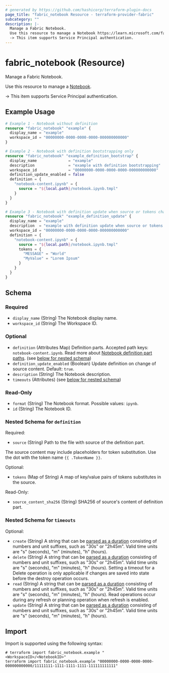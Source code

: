 ```yaml
---
# generated by https://github.com/hashicorp/terraform-plugin-docs
page_title: "fabric_notebook Resource - terraform-provider-fabric"
subcategory: ""
description: |-
  Manage a Fabric Notebook.
  Use this resource to manage a Notebook https://learn.microsoft.com/fabric/data-engineering/how-to-use-notebook.
  -> This item supports Service Principal authentication.
---
```


# fabric_notebook (Resource)

Manage a Fabric Notebook.

Use this resource to manage a [Notebook](https://learn.microsoft.com/fabric/data-engineering/how-to-use-notebook).

-> This item supports Service Principal authentication.

## Example Usage

```terraform
# Example 1 - Notebook without definition
resource "fabric_notebook" "example" {
  display_name = "example"
  workspace_id = "00000000-0000-0000-0000-000000000000"
}

# Example 2 - Notebook with definition bootstrapping only
resource "fabric_notebook" "example_definition_bootstrap" {
  display_name              = "example"
  description               = "example with definition bootstrapping"
  workspace_id              = "00000000-0000-0000-0000-000000000000"
  definition_update_enabled = false
  definition = {
    "notebook-content.ipynb" = {
      source = "${local.path}/notebook.ipynb.tmpl"
    }
  }
}

# Example 3 - Notebook with definition update when source or tokens changed
resource "fabric_notebook" "example_definition_update" {
  display_name = "example"
  description  = "example with definition update when source or tokens changed"
  workspace_id = "00000000-0000-0000-0000-000000000000"
  definition = {
    "notebook-content.ipynb" = {
      source = "${local.path}/notebook.ipynb.tmpl"
      tokens = {
        "MESSAGE" = "World"
        "MyValue" = "Lorem Ipsum"
      }
    }
  }
}
```

<!-- schema generated by tfplugindocs -->
## Schema

### Required

- `display_name` (String) The Notebook display name.
- `workspace_id` (String) The Workspace ID.

### Optional

- `definition` (Attributes Map) Definition parts. Accepted path keys: `notebook-content.ipynb`. Read more about [Notebook definition part paths](https://learn.microsoft.com/rest/api/fabric/articles/item-management/definitions/notebook-definition). (see [below for nested schema](#nestedatt--definition))
- `definition_update_enabled` (Boolean) Update definition on change of source content. Default: `true`.
- `description` (String) The Notebook description.
- `timeouts` (Attributes) (see [below for nested schema](#nestedatt--timeouts))

### Read-Only

- `format` (String) The Notebook format. Possible values: `ipynb`.
- `id` (String) The Notebook ID.

<a id="nestedatt--definition"></a>

### Nested Schema for `definition`

Required:

- `source` (String) Path to the file with source of the definition part.

The source content may include placeholders for token substitution. Use the dot with the token name `{{ .TokenName }}`.

Optional:

- `tokens` (Map of String) A map of key/value pairs of tokens substitutes in the source.

Read-Only:

- `source_content_sha256` (String) SHA256 of source's content of definition part.

<a id="nestedatt--timeouts"></a>

### Nested Schema for `timeouts`

Optional:

- `create` (String) A string that can be [parsed as a duration](https://pkg.go.dev/time#ParseDuration) consisting of numbers and unit suffixes, such as "30s" or "2h45m". Valid time units are "s" (seconds), "m" (minutes), "h" (hours).
- `delete` (String) A string that can be [parsed as a duration](https://pkg.go.dev/time#ParseDuration) consisting of numbers and unit suffixes, such as "30s" or "2h45m". Valid time units are "s" (seconds), "m" (minutes), "h" (hours). Setting a timeout for a Delete operation is only applicable if changes are saved into state before the destroy operation occurs.
- `read` (String) A string that can be [parsed as a duration](https://pkg.go.dev/time#ParseDuration) consisting of numbers and unit suffixes, such as "30s" or "2h45m". Valid time units are "s" (seconds), "m" (minutes), "h" (hours). Read operations occur during any refresh or planning operation when refresh is enabled.
- `update` (String) A string that can be [parsed as a duration](https://pkg.go.dev/time#ParseDuration) consisting of numbers and unit suffixes, such as "30s" or "2h45m". Valid time units are "s" (seconds), "m" (minutes), "h" (hours).

## Import

Import is supported using the following syntax:

```shell
# terraform import fabric_notebook.example "<WorkspaceID>/<NotebookID>"
terraform import fabric_notebook.example "00000000-0000-0000-0000-000000000000/11111111-1111-1111-1111-111111111111"
```
